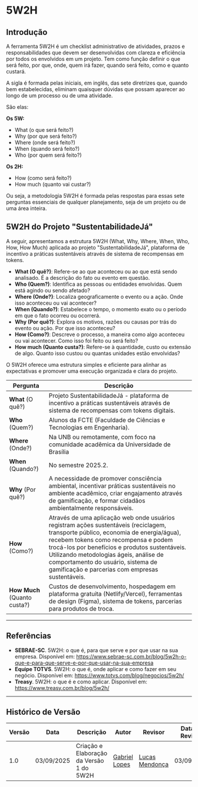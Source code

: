 # **5W2H**

## **Introdução**

A ferramenta 5W2H é um checklist administrativo de atividades, prazos e responsabilidades que devem ser desenvolvidas com clareza e eficiência por todos os envolvidos em um projeto. Tem como função definir o que será feito, por que, onde, quem irá fazer, quando será feito, como e quanto custará.

A sigla é formada pelas iniciais, em inglês, das sete diretrizes que, quando bem estabelecidas, eliminam quaisquer dúvidas que possam aparecer ao longo de um processo ou de uma atividade.

São elas:

**Os 5W:**
- What (o que será feito?)
- Why (por que será feito?)
- Where (onde será feito?)
- When (quando será feito?)
- Who (por quem será feito?)

**Os 2H:**
- How (como será feito?)
- How much (quanto vai custar?)

Ou seja, a metodologia 5W2H é formada pelas respostas para essas sete perguntas essenciais de qualquer planejamento, seja de um projeto ou de uma área inteira.

## **5W2H do Projeto "SustentabilidadeJá"**

A seguir, apresentamos a estrutura 5W2H (What, Why, Where, When, Who, How, How Much) aplicada ao projeto "SustentabilidadeJá", plataforma de incentivo a práticas sustentáveis através de sistema de recompensas em tokens.

- **What (O quê?)**: Refere-se ao que aconteceu ou ao que está sendo analisado. É a descrição do fato ou evento em questão.
- **Who (Quem?)**: Identifica as pessoas ou entidades envolvidas. Quem está agindo ou sendo afetado?
- **Where (Onde?)**: Localiza geograficamente o evento ou a ação. Onde isso aconteceu ou vai acontecer?
- **When (Quando?)**: Estabelece o tempo, o momento exato ou o período em que o fato ocorreu ou ocorrerá.
- **Why (Por quê?)**: Explora os motivos, razões ou causas por trás do evento ou ação. Por que isso aconteceu?
- **How (Como?)**: Descreve o processo, a maneira como algo aconteceu ou vai acontecer. Como isso foi feito ou será feito?
- **How much (Quanto custa?)**: Refere-se à quantidade, custo ou extensão de algo. Quanto isso custou ou quantas unidades estão envolvidas?

O 5W2H oferece uma estrutura simples e eficiente para alinhar as expectativas e promover uma execução organizada e clara do projeto.

| Pergunta                     | Descrição                                                                                                                                                                                                        |
| ---------------------------- | ---------------------------------------------------------------------------------------------------------------------------------------------------------------------------------------------------------------- |
| **What** (O quê?)            | Projeto SustentabilidadeJá - plataforma de incentivo a práticas sustentáveis através de sistema de recompensas com tokens digitais.                                                                             |
| **Who** (Quem?)              | Alunos da FCTE (Faculdade de Ciências e Tecnologias em Engenharia).                                                                                                                                             |
| **Where** (Onde?)            | Na UNB ou remotamente, com foco na comunidade acadêmica da Universidade de Brasília                                                                                                            |
| **When** (Quando?)           | No semestre 2025.2.                                                                                                                                                                                               |
| **Why** (Por quê?)           | A necessidade de promover consciência ambiental, incentivar práticas sustentáveis no ambiente acadêmico, criar engajamento através de gamificação, e formar cidadãos ambientalmente responsáveis.              |
| **How** (Como?)              | Através de uma aplicação web onde usuários registram ações sustentáveis (reciclagem, transporte público, economia de energia/água), recebem tokens como recompensa e podem trocá-los por benefícios e produtos sustentáveis. Utilizando metodologias ágeis, análise de comportamento do usuário, sistema de gamificação e parcerias com empresas sustentáveis. |
| **How Much** (Quanto custa?) | Custos de desenvolvimento, hospedagem em plataforma gratuita (Netlify/Vercel), ferramentas de design (Figma), sistema de tokens, parcerias para produtos de troca.                                               |

---

## **Referências**

- **SEBRAE-SC**. 5W2H: o que é, para que serve e por que usar na sua empresa. Disponível em: https://www.sebrae-sc.com.br/blog/5w2h-o-que-e-para-que-serve-e-por-que-usar-na-sua-empresa
- **Equipe TOTVS**. 5W2H: o que é, onde aplicar e como fazer em seu negócio. Disponível em: https://www.totvs.com/blog/negocios/5w2h/
- **Treasy**. 5W2H: o que é e como aplicar. Disponível em: https://www.treasy.com.br/blog/5w2h/

---

## **Histórico de Versão**

| Versão | Data       | Descrição | Autor | Revisor | Data da Revisão |
|--------|------------|-----------|--------|---------|-----------------|
| 1.0    | 03/09/2025| Criação e Elaboração da Versão 1 do 5W2H | [Gabriel Lopes](https://github.com/BrzGab) | [Lucas Mendonça](https://github.com/lucasarruda9) | 03/09/2025 |